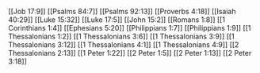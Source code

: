 [[Job 17:9]]
[[Psalms 84:7]]
[[Psalms 92:13]]
[[Proverbs 4:18]]
[[Isaiah 40:29]]
[[Luke 15:32]]
[[Luke 17:5]]
[[John 15:2]]
[[Romans 1:8]]
[[1 Corinthians 1:4]]
[[Ephesians 5:20]]
[[Philippians 1:7]]
[[Philippians 1:9]]
[[1 Thessalonians 1:2]]
[[1 Thessalonians 3:6]]
[[1 Thessalonians 3:9]]
[[1 Thessalonians 3:12]]
[[1 Thessalonians 4:1]]
[[1 Thessalonians 4:9]]
[[2 Thessalonians 2:13]]
[[1 Peter 1:22]]
[[2 Peter 1:5]]
[[2 Peter 1:13]]
[[2 Peter 3:18]]
